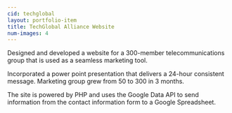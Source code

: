 ```yaml
---
cid: techglobal
layout: portfolio-item
title: TechGlobal Alliance Website
num-images: 4
---
```


Designed and developed a website for a 300-member telecommunications group that is used as a seamless marketing tool.

Incorporated a power point presentation that delivers a 24-hour consistent message. Marketing group grew from 50 to 300 in 3 months.

The site is powered by PHP and uses the Google Data API to send information from the contact information form to a Google Spreadsheet.
